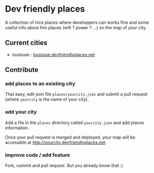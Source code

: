 Dev friendly places
===================
A collection of nice places where developpers can works fine and some useful info about this places (wifi ? power ? ...) on the map of your city.

Current cities
-------------
 - toulouse : [toulouse.devfriendlyplaces.net][toulouse]


Contribute
----------
### add places to an existing city
That easy, edit json file `places/yourcity.json` and submit a pull request (where `yourcity` is the name of your city).

### add your city
Add a file in the `places` directory called `yourcity.json` and add places information.

Once your pull request is merged and deployed, your map will be accessible at http://yourcity.devfriendlyplaces.net.

### improve code / add feature
Fork, commit and pull request. But you already know that :)

[toulouse]: http://toulouse.devfriendlyplaces.net